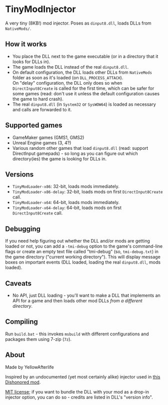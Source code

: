 # TinyModInjector

A very tiny (8KB!) mod injector. Poses as `dinput8.dll`, loads DLLs from `NativeMods/`.

## How it works

- You place the DLL next to the game executable (or in a directory that it looks for DLLs in).
- The game loads the DLL instead of the real `dinput8.dll`.
- On default configuration, the DLL loads other DLLs from `NativeMods` folder as soon as it's loaded (on `DLL_PROCESS_ATTACH`).  
  On "delay" configuration, the DLL only does so when `DirectInput8Create` is called for the first time, which can be safer for some games (read: don't use it unless the default configuration causes the game to hard crash).
- The real `dinput8.dll` (in `System32` or `SysWOW64`) is loaded as necessary and calls are forwarded to it.

## Supported games

- GameMaker games (GMS1, GMS2)
- Unreal Engine games (3, 4?)
- Various random other games that load `dinput8.dll` (read: support DirectInput gamepads) - so long as you can figure out which directory(ies) the game is looking for DLLs in.

## Versions

- `TinyModLoader-x86`: 32-bit, loads mods immediately.
- `TinyModLoader-x86-delay`: 32-bit, loads mods on first `DirectInput8Create` call.
- `TinyModLoader-x64`: 64-bit, loads mods immediately.
- `TinyModLoader-x64-delay`: 64-bit, loads mods on first `DirectInput8Create` call.

## Debugging

If you need help figuring out whether the DLL and/or mods are getting loaded or not, you can add a `-tmi-debug` option to the game's command-line flags or create an empty text file called "tmi-debug" (so, `tmi-debug.txt`) in the game directory ("current working directory"). This will display message boxes on important events (DLL loaded, loading the real `dinput8.dll`, mods loaded).

## Caveats

- No API, just DLL loading - you'll want to make a DLL that implements an API for a game and then loads other mod DLLs _from a different directory_.

## Compiling

Run `build.bat` - this invokes `msbuild` with different configurations and packages them using 7-zip (`7z`).

## About

Made by YellowAfterlife

Inspired by an undocumented (yet most certainly alike) injector used in [this Dishonored mod](https://github.com/adm244/Dishonored-MissionStats/).

[MIT license](https://opensource.org/licenses/mit-license.php); if you want to bundle the DLL with your mod as a drop-in injector option, you can do so - credits are listed in DLL's "version info".
